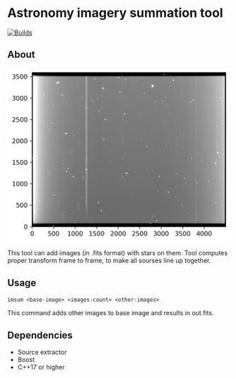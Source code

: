 # Astronomy imagery summation tool

[![Builds](https://github.com/SeverinDenisenko/astroimsum/actions/workflows/cmake-multi-platform.yml/badge.svg)](https://github.com/SeverinDenisenko/astroimsum/actions/workflows/cmake-multi-platform.yml)

## About

![example](data/example.png)

This tool can add images (in .fits format) with stars on them. Tool computes proper transform frame to frame, to make all sourses line up together.

## Usage

```
imsum <base-image> <images-count> <other-images>
```

This command adds other images to base image and results in out.fits.

## Dependencies

- Source extractor
- Boost
- C++17 or higher
